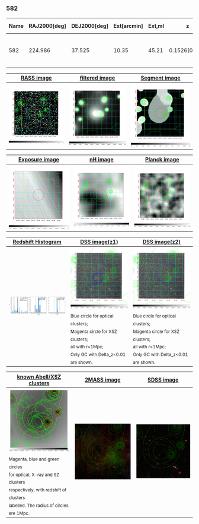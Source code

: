 <div STYLE="page-break-after: always;"></div>

### 582

|Name|RAJ2000[deg]|DEJ2000[deg] |Ext[arcmin]| Ext,ml | z | z_src| C|GC(XSZ,Delta_z<0.01)| GC(OPT,Delta_z<0.01)|GC| R_sig[arcmin] | R500[arcmin] | R500[Mpc]| CRsig[c/s] | CR500[c/s] |L500[1E44 erg/s]|F500[1E-12 erg/s/cm^2]| M500[1E14 Msun]|Tx[keV]|Cnt_sig|Beta|Rc[arcmin]|Comment|Alias|
|---|---|---|---|---|---|------|---|--------|---------|----------|---|---|---|---|---|---|---|---|---|---|---|---|---|---|
|582| 224.986| 37.525| 10.35| 45.21| 0.1526(0.005)| z1, z_opt| S| -| N, W| C, F20, N, SPI, W| 21.244| 6.414| 1.021| 0.198(0.045)| 0.178(0.040)| 2.288(1.185)| 3.621(1.875)| 3.51(0.89)| 4.88(0.78)| 136.0| 0.914(-0.107+0.062)| 16.787(-2.010+1.425)| -| t453|

|[RASS image](../image/582/582_img.pdf)|[filtered image](../image/582/582_fil.pdf)|[Segment image](../image/582/582_seg.pdf)|
|-------------------|--------------------|-------------------|
| <img src="../image/582/582_img.png" width="300">  | <img src="../image/582/582_fil.png" width="300">   | <img src="../image/582/582_seg.png" width="300">  |

|[Exposure image](../image/582/582_mex.pdf)| [nH image](../image/582/582_nh.pdf)| [Planck image](../image/582/582_p.pdf)|
|-------------------|--------------------|-------------------|
|<img src="../image/582/582_mex.png" width="300">   | <img src="../image/582/582_nh.png" width="300">    | <img src="../image/582/582_p.png" width="300"> |

|[Redshift Histogram](../image/582/582_zg.pdf) | [DSS image(z1)](../image/582/582_dss_z1.pdf)      |  [DSS image(z2)](../image/582/582_dss_z2.pdf)    |
|-------------------|--------------------|-------------------|
|<img src="../image/582/582_zg.png" width="300"> |<img src="../image/582/582_dss_z1.png" width="300"> <sub><br>Blue circle for optical clusters; <br>Magenta circle for XSZ clusters; <br>all with r=1Mpc; <br>Only GC with Delta_z<0.01 are shown. </sub>| <img src="../image/582/582_dss_z2.png" width="300"><sub><br>Blue circle for optical clusters; <br>Magenta circle for XSZ clusters; <br>all with r=1Mpc; <br>Only GC with Delta_z<0.01 are shown. </sub> |

|[known Abell/XSZ clusters](../image/582/582_gc.pdf) | [2MASS image](../image/582/582_2mass.pdf)      |[SDSS image](../image/582/582_sdss.pdf)   |
|-------------------|-------------------|-------------------|
|<img src=../image/582/582_gc.png width="300"> <br><sub>Magenta, blue and green circles <br>for optical, X-ray and SZ clusters <br>respectively, with redshift of clusters <br>labelled. The radius of circles <br>are 1Mpc.</sub>|<img src="../image/582/582_2mass.png" width="300">  | <img src="../image/582/582_sdss.png" width="300">  |




